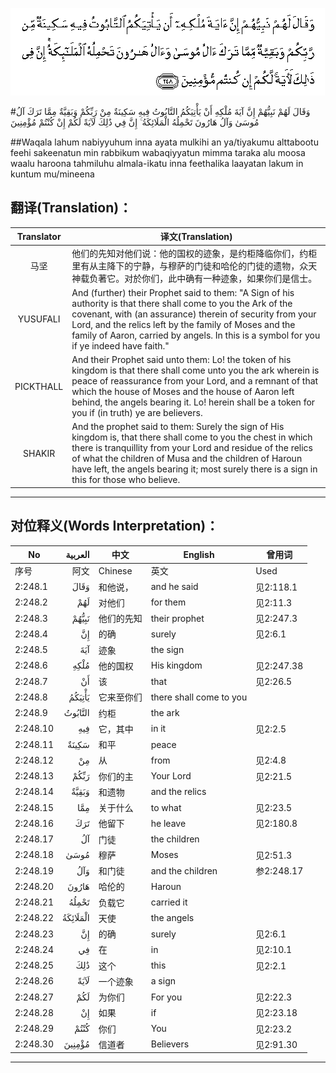 ![002:248](images/002_248.gif)

#وَقَالَ لَهُمْ نَبِيُّهُمْ إِنَّ آيَةَ مُلْكِهِ أَنْ يَأْتِيَكُمُ التَّابُوتُ فِيهِ سَكِينَةٌ مِنْ رَبِّكُمْ وَبَقِيَّةٌ مِمَّا تَرَكَ آلُ مُوسَىٰ وَآلُ هَارُونَ تَحْمِلُهُ الْمَلَائِكَةُ ۚ إِنَّ فِي ذَٰلِكَ لَآيَةً لَكُمْ إِنْ كُنْتُمْ مُؤْمِنِينَ 

##Waqala lahum nabiyyuhum inna ayata mulkihi an ya/tiyakumu alttabootu feehi sakeenatun min rabbikum wabaqiyyatun mimma taraka alu moosa waalu haroona tahmiluhu almala-ikatu inna feethalika laayatan lakum in kuntum mu/mineena 

## 翻译(Translation)：

| Translator | 译文(Translation)                                            |
| :--------: | ------------------------------------------------------------ |
|    马坚    | 他们的先知对他们说：他的国权的迹象，是约柜降临你们，约柜里有从主降下的宁静，与穆萨的门徒和哈伦的门徒的遗物，众天神载负著它。对於你们，此中确有一种迹象，如果你们是信士。 |
|  YUSUFALI  | And (further) their Prophet said to them: "A Sign of his authority is that there shall come to you the Ark of the covenant, with (an assurance) therein of security from your Lord, and the relics left by the family of Moses and the family of Aaron, carried by angels. In this is a symbol for you if ye indeed have faith." |
| PICKTHALL  | And their Prophet said unto them: Lo! the token of his kingdom is that there shall come unto you the ark wherein is peace of reassurance from your Lord, and a remnant of that which the house of Moses and the house of Aaron left behind, the angels bearing it. Lo! herein shall be a token for you if (in truth) ye are believers. |
|   SHAKIR   | And the prophet said to them: Surely the sign of His kingdom is, that there shall come to you the chest in which there is tranquillity from your Lord and residue of the relics of what the children of Musa and the children of Haroun have left, the angels bearing it; most surely there is a sign in this for those who believe. |

---

## 对位释义(Words Interpretation)：

| No   | العربية | 中文    | English | 曾用词 |
| ---- | ------: | ------- | ------- | ------ |
| 序号 |    阿文 | Chinese | 英文    | Used   |
| 2:248.1  | وَقَالَ     | 和他说，           | and he said             | 见2:118.1  |
| 2:248.2  | لَهُمْ      | 对他们             | for them                | 见2:11.3   |
| 2:248.3  | نَبِيُّهُمْ    | 他们的先知         | their prophet           | 见2:247.3  |
| 2:248.4  | إِنَّ       | 的确               | surely                  | 见2:6.1    |
| 2:248.5  | آيَةَ      | 迹象               | the sign                |            |
| 2:248.6  | مُلْكِهِ     | 他的国权           | His kingdom             | 见2:247.38 |
| 2:248.7  | أَنْ       | 该                 | that                    | 见2:26.5   |
| 2:248.8  | يَأْتِيَكُمُ   | 它来至你们         | there shall come to you |            |
| 2:248.9  | التَّابُوتُ  | 约柜               | the ark                 |            |
| 2:248.10 | فِيهِ      | 它，其中           | in it                   | 见2:2.5    |
| 2:248.11 | سَكِينَةٌ    | 和平               | peace                   |            |
| 2:248.12 | مِنْ       | 从                 | from                    | 见2:4.8    |
| 2:248.13 | رَبِّكُمْ     | 你们的主           | Your Lord               | 见2:21.5   |
| 2:248.14 | وَبَقِيَّةٌ    | 和遗物             | and the relics          |            |
| 2:248.15 | مِمَّا      | 关于什么           | to what                 | 见2:23.5   |
| 2:248.16 | تَرَكَ      | 他留下             | he leave                | 见2:180.8  |
| 2:248.17 | آلُ       | 门徒               | the children            |            |
| 2:248.18 | مُوسَىٰ     | 穆萨               | Moses                   | 见2:51.3   |
| 2:248.19 | وَآلُ      | 和门徒             | and the children        | 参2:248.17 |
| 2:248.20 | هَارُونَ    | 哈伦的             | Haroun                  |            |
| 2:248.21 | تَحْمِلُهُ    | 负载它             | carried it              |            |
| 2:248.22 | الْمَلَائِكَةُ | 天使               | the angels              |            |
| 2:248.23 | إِنَّ       | 的确               | surely                  | 见2:6.1    |
| 2:248.24 | فِي       | 在                 | in                      | 见2:10.1   |
| 2:248.25 | ذَٰلِكَ      | 这个       | this                    | 见2:2.1    |
| 2:248.26 | لَآيَةً     | 一个迹象           | a sign                  |            |
| 2:248.27 | لَكُمْ      | 为你们             | For you                 | 见2:22.3   |
| 2:248.28 | إِنْ       | 如果               | if                      | 见2:23.18  |
| 2:248.29 | كُنْتُمْ     | 你们               | You                     | 见2:23.2   |
| 2:248.30 | مُؤْمِنِينَ   | 信道者             | Believers               | 见2:91.30  |

---

